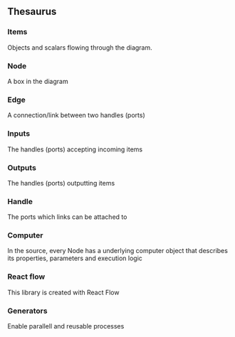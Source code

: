 ## Thesaurus

### Items
Objects and scalars flowing through the diagram.

### Node
A box in the diagram

### Edge
A connection/link between two handles (ports)

### Inputs
The handles (ports) accepting incoming items

### Outputs
The handles (ports) outputting items

### Handle
The ports which links can be attached to

### Computer
In the source, every Node has a underlying computer object that describes its properties, parameters and execution logic

### React flow
This library is created with React Flow

### Generators
Enable parallell and reusable processes
